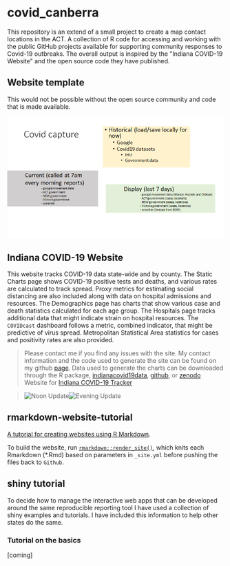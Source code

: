 # covid_canberra

This repository is an extend of a small project to create a map contact locations in the ACT. A collection of R code for accessing and working with the public GitHub projects available for supporting community responses to Covid-19 outbreaks. The overall output is inspired by the "Indiana COVID-19 Website" and the open source code they have published.

## Website template

This would not be possible without the open source community and code that is made available.

![image-20211015160154947](assets/img/covid19_data_sources)
















## Indiana COVID-19 Website

This website tracks COVID-19 data state-wide and by county. The Static Charts page shows COVID-19 positive tests and deaths, and various rates are calculated to track spread. Proxy metrics for estimating social distancing are also included along with data on hospital admissions and resources. The Demographics page has charts that show various case and death statistics calculated for each age group. The Hospitals page tracks additional data that might indicate strain on hospital resources. The `COVIDcast` dashboard follows a metric, combined indicator, that might be predictive of virus spread. Metropolitan Statistical Area statistics for cases and positivity rates are also provided.

> Please contact me if you find any issues with the site. My contact information and the code used to generate the site can be found on my github [page](https://github.com/ercbk). Data used to generate the charts can be downloaded through the R package, [indianacovid19data](https://ercbk.github.io/indianacovid19data/), [github](https://github.com/ercbk/indianacovid19data), or [zenodo](https://zenodo.org/record/4685381)  Website for [Indiana COVID-19 Tracker](https://github.com/ercbk/Indiana-COVID-19-Tracker)</br>

> ![Noon Update](https://github.com/ercbk/Indiana-COVID-19-Website/workflows/Noon%20Update/badge.svg)![Evening Update](https://github.com/ercbk/Indiana-COVID-19-Website/workflows/Evening%20Update/badge.svg)

## rmarkdown-website-tutorial

[A tutorial for creating websites using R Markdown](https://jules32.github.io/rmarkdown-website-tutorial/).

To build the website, run [`rmarkdown::render_site()`](http://rmarkdown.rstudio.com/rmarkdown_websites.html), which knits each Rmarkdown (*.Rmd) based on parameters in `_site.yml` before pushing the files back to `Github`. 

## shiny tutorial

To decide how to manage the interactive web apps that can be developed around the same reproducible reporting tool I have used a collection of shiny examples and tutorials. I have included this information to help other states do the same.

### Tutorial on the basics

[coming]
